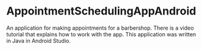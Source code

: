 # AppointmentSchedulingAppAndroid
An application for making appointments for a barbershop.
There is a video tutorial that explains how to work with the app.
This application was written in Java in Android Studio.
